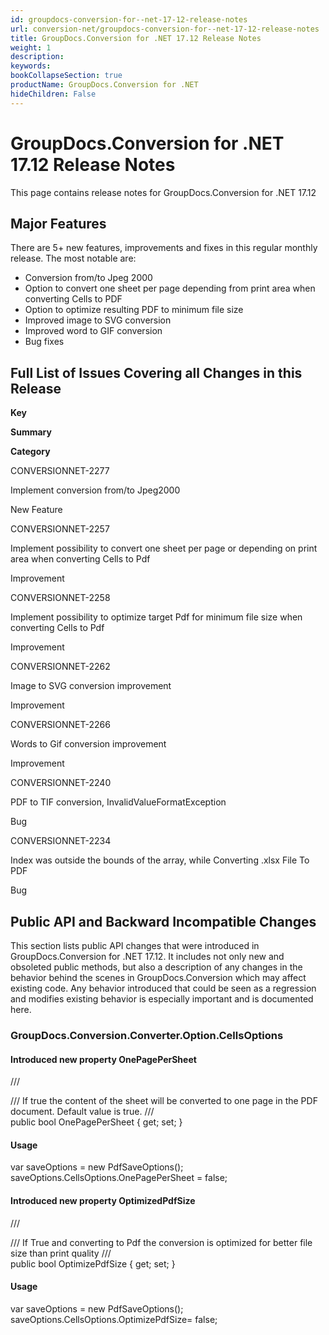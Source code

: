 ```yaml
---
id: groupdocs-conversion-for--net-17-12-release-notes
url: conversion-net/groupdocs-conversion-for--net-17-12-release-notes
title: GroupDocs.Conversion for .NET 17.12 Release Notes
weight: 1
description: 
keywords: 
bookCollapseSection: true
productName: GroupDocs.Conversion for .NET
hideChildren: False
---
```


# GroupDocs.Conversion for .NET 17.12 Release Notes


This page contains release notes for GroupDocs.Conversion for .NET 17.12

## Major Features

There are 5+ new features, improvements and fixes in this regular monthly release. The most notable are:

*   Conversion from/to Jpeg 2000
*   Option to convert one sheet per page depending from print area when converting Cells to PDF
*   Option to optimize resulting PDF to minimum file size
*   Improved image to SVG conversion
*   Improved word to GIF conversion
*   Bug fixes

## Full List of Issues Covering all Changes in this Release

**Key**

**Summary**

**Category**

CONVERSIONNET-2277

Implement conversion from/to Jpeg2000

New Feature

CONVERSIONNET-2257

Implement possibility to convert one sheet per page or depending on print area when converting Cells to Pdf

Improvement

CONVERSIONNET-2258

Implement possibility to optimize target Pdf for minimum file size when converting Cells to Pdf

Improvement

CONVERSIONNET-2262

Image to SVG conversion improvement

Improvement

CONVERSIONNET-2266

Words to Gif conversion improvement

Improvement

CONVERSIONNET-2240

PDF to TIF conversion, InvalidValueFormatException

Bug

CONVERSIONNET-2234

Index was outside the bounds of the array, while Converting .xlsx File To PDF

Bug

## Public API and Backward Incompatible Changes

This section lists public API changes that were introduced in GroupDocs.Conversion for .NET 17.12. It includes not only new and obsoleted public methods, but also a description of any changes in the behavior behind the scenes in GroupDocs.Conversion which may affect existing code. Any behavior introduced that could be seen as a regression and modifies existing behavior is especially important and is documented here.

### GroupDocs.Conversion.Converter.Option.CellsOptions

#### Introduced new property OnePagePerSheet 

/// <summary>
/// If true the content of the sheet will be converted to one page in the PDF document. Default value is true.
/// </summary>
public bool OnePagePerSheet { get; set; }

#### Usage

var saveOptions = new PdfSaveOptions();
saveOptions.CellsOptions.OnePagePerSheet = false;

#### Introduced new property OptimizedPdfSize

/// <summary>
/// If True and converting to Pdf the conversion is optimized for better file size than print quality
/// </summary>
public bool OptimizePdfSize { get; set; }

#### Usage

var saveOptions = new PdfSaveOptions();
saveOptions.CellsOptions.OptimizePdfSize= false;

